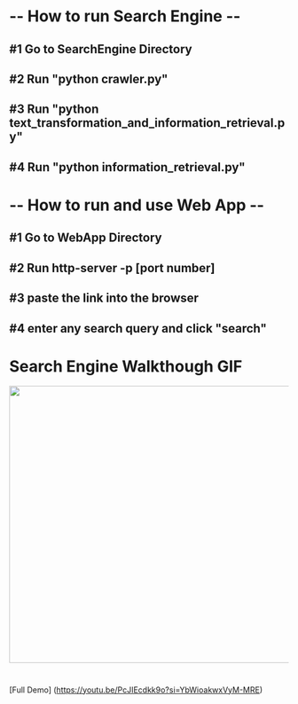 # -- How to run Search Engine --

## #1 Go to SearchEngine Directory
## #2 Run "python crawler.py"
## #3 Run "python text_transformation_and_information_retrieval.py"
## #4 Run "python information_retrieval.py"

#

# -- How to run and use Web App -- 

## #1 Go to WebApp Directory
## #2 Run http-server -p [port number]
## #3 paste the link into the browser
## #4 enter any search query and click "search"

#

# Search Engine Walkthough GIF

<img src="bio_dept_search_engine_demo.gif" width=1200 height=500><br>

# 

[Full Demo] (https://youtu.be/PcJIEcdkk9o?si=YbWioakwxVyM-MRE) 
